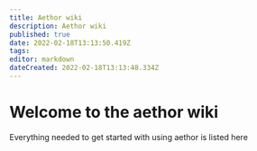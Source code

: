 ```yaml
---
title: Aethor wiki
description: Aethor wiki
published: true
date: 2022-02-18T13:13:50.419Z
tags: 
editor: markdown
dateCreated: 2022-02-18T13:13:48.334Z
---
```


# Welcome to the aethor wiki
Everything needed to get started with using aethor is listed here